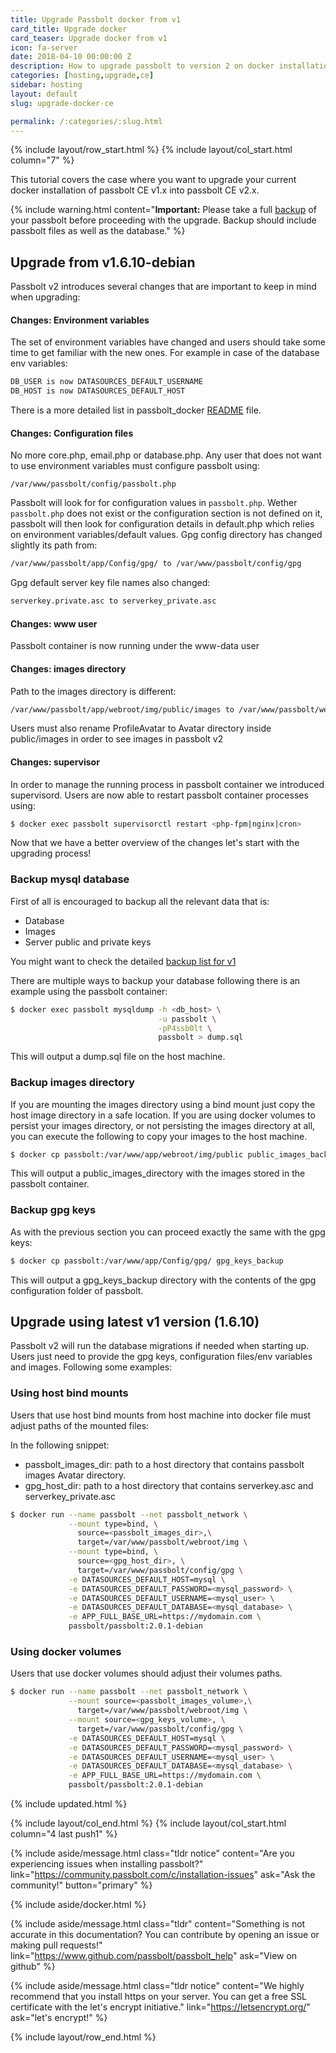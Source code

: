 ```yaml
---
title: Upgrade Passbolt docker from v1
card_title: Upgrade docker
card_teaser: Upgrade docker from v1
icon: fa-server
date: 2018-04-10 00:00:00 Z
description: How to upgrade passbolt to version 2 on docker installations
categories: [hosting,upgrade,ce]
sidebar: hosting
layout: default
slug: upgrade-docker-ce

permalink: /:categories/:slug.html
---
```


{% include layout/row_start.html %}
{% include layout/col_start.html column="7" %}

This tutorial covers the case where you want to upgrade your current docker installation of passbolt CE v1.x into passbolt CE v2.x.

{% include warning.html
    content="**Important:** Please take a full [backup](/hosting/backup-v1) of your passbolt before proceeding with the upgrade. Backup should include passbolt files as well as the database."
%}

## Upgrade from v1.6.10-debian

Passbolt v2 introduces several changes that are important to keep in mind when upgrading:

#### Changes: Environment variables

The set of environment variables have changed and users should take some time to get familiar with the new ones. For example in case of the database env variables:

```bash
DB_USER is now DATASOURCES_DEFAULT_USERNAME
DB_HOST is now DATASOURCES_DEFAULT_HOST
```
There is a more detailed list in passbolt_docker [README](https://github.com/passbolt/passbolt_docker/blob/master/README.md) file.

#### Changes: Configuration files

No more core.php, email.php or database.php.
Any user that does not want to use environment variables must configure passbolt using:
```
/var/www/passbolt/config/passbolt.php
```
Passbolt will look for for configuration values in `passbolt.php`. Wether `passbolt.php` does not exist or the configuration section is not defined on it, passbolt will then look for configuration details in default.php which relies on environment variables/default values.
Gpg config directory has changed slightly its path from:

```bash
/var/www/passbolt/app/Config/gpg/ to /var/www/passbolt/config/gpg
```

Gpg default server key file names also changed:

```bash
serverkey.private.asc to serverkey_private.asc
```

#### Changes: www user

Passbolt container is now running under the www-data user

#### Changes: images directory

Path to the images directory is different:

```bash
/var/www/passbolt/app/webroot/img/public/images to /var/www/passbolt/webroot/img/public/images
```

Users must also rename ProfileAvatar to Avatar directory inside public/images in order to see images in passbolt v2

#### Changes: supervisor

In order to manage the running process in passbolt container we introduced supervisord. Users are now able to restart passbolt container processes using:

```bash
$ docker exec passbolt supervisorctl restart <php-fpm|nginx|cron>
```

Now that we have a better overview of the changes let's start with the upgrading process!

### Backup mysql database

First of all is encouraged to backup all the relevant data that is:
- Database
- Images
- Server public and private keys

You might want to check the detailed [backup list for v1](/hosting/backup-v1)

There are multiple ways to backup your database following there is an example using the passbolt container:
```bash
$ docker exec passbolt mysqldump -h <db_host> \
                                 -u passbolt \
                                 -pP4ssb0lt \
                                 passbolt > dump.sql
```

This will output a dump.sql file on the host machine.

### Backup images directory

If you are mounting the images directory using a bind mount just copy the host image directory in a safe location.
If you are using docker volumes to persist your images directory, or not persisting the images directory at all, you can execute the following to copy your images to the host machine.

```bash
$ docker cp passbolt:/var/www/app/webroot/img/public public_images_backup
```
This will output a public_images_directory with the images stored in the passbolt container.

### Backup gpg keys

As with the previous section you can proceed exactly the same with the gpg keys:

```bash
$ docker cp passbolt:/var/www/app/Config/gpg/ gpg_keys_backup
```

This will output a gpg_keys_backup directory with the contents of the gpg configuration folder of passbolt.

## Upgrade using latest v1 version (1.6.10)

Passbolt v2 will run the database migrations if needed when starting up. Users just need to provide the gpg keys, configuration files/env variables and images.
Following some examples:

### Using host bind mounts

Users that use host bind mounts from host machine into docker file must adjust paths of the mounted files:

In the following snippet:
- passbolt_images_dir: path to a host directory that contains passbolt images Avatar directory.
- gpg_host_dir: path to a host directory that contains serverkey.asc and serverkey_private.asc

```bash
$ docker run --name passbolt --net passbolt_network \
             --mount type=bind, \
               source=<passbolt_images_dir>,\
               target=/var/www/passbolt/webroot/img \
             --mount type=bind, \
               source=<gpg_host_dir>, \
               target=/var/www/passbolt/config/gpg \
             -e DATASOURCES_DEFAULT_HOST=mysql \
             -e DATASOURCES_DEFAULT_PASSWORD=<mysql_password> \
             -e DATASOURCES_DEFAULT_USERNAME=<mysql_user> \
             -e DATASOURCES_DEFAULT_DATABASE=<mysql_database> \
             -e APP_FULL_BASE_URL=https://mydomain.com \
             passbolt/passbolt:2.0.1-debian
```

### Using docker volumes

Users that use docker volumes should adjust their volumes paths.

```bash
$ docker run --name passbolt --net passbolt_network \
             --mount source=<passbolt_images_volume>,\
               target=/var/www/passbolt/webroot/img \
             --mount source=<gpg_keys_volume>, \
               target=/var/www/passbolt/config/gpg \
             -e DATASOURCES_DEFAULT_HOST=mysql \
             -e DATASOURCES_DEFAULT_PASSWORD=<mysql_password> \
             -e DATASOURCES_DEFAULT_USERNAME=<mysql_user> \
             -e DATASOURCES_DEFAULT_DATABASE=<mysql_database> \
             -e APP_FULL_BASE_URL=https://mydomain.com \
             passbolt/passbolt:2.0.1-debian
```

{% include updated.html %}

{% include layout/col_end.html %}
{% include layout/col_start.html column="4 last push1" %}

{% include aside/message.html
    class="tldr notice"
    content="Are you experiencing issues when installing passbolt?"
    link="https://community.passbolt.com/c/installation-issues"
    ask="Ask the community!"
    button="primary"
%}

{% include aside/docker.html %}

{% include aside/message.html
    class="tldr"
    content="Something is not accurate in this documentation? You can contribute by opening an issue or making pull requests!"
    link="https://www.github.com/passbolt/passbolt_help"
    ask="View on github"
%}

{% include aside/message.html
    class="tldr notice"
    content="We highly recommend that you install https on your server. You can get a free SSL certificate with the let's encrypt initiative."
    link="https://letsencrypt.org/"
    ask="let's encrypt!"
%}

{% include layout/row_end.html %}
